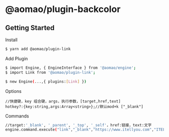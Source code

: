 # @aomao/plugin-backcolor

## Getting Started

Install

```bash
$ yarn add @aomao/plugin-link
```

Add Plugin

```bash
$ import Engine, { EngineInterface } from '@aomao/engine';
$ import Link from '@aomao/plugin-link';

$ new Engine(...,{ plugins:[Link] })
```

Options

```
//快捷键，key 组合键，args，执行参数，[target,href,text]
hotkey?:{key:string,args:Array<string>};//默认mod+k ["_blank"]
```

Commands

```bash
//target:'_blank', '_parent', '_top', '_self'，href:链接，text:文字
engine.command.execute("link","_blank","https://www.itellyou.com","ITELLYOU")
```

